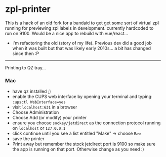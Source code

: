 # zpl-printer

This is a hack of an old fork for a bandaid to get get some sort of virtual zpl running for previewing zpl labels in development. 
currently hardcoded to run on 9100. Would be a nice app to rebuild with vue/react... 

- I'm refactoring the old (story of my life). Previous dev did a good job when it was built but that was likely early 2010s... a bit has changed since then :P 


---
Printing to QZ tray...

### Mac

- have qz installed ;)
- enable the CUPS web interface by opening your terminal and typing: `cupsctl WebInterface=yes`
- visit `localhost:631` in a browser
- Choose Administration
- Choose Add (or modify) your printer
- ensure you choose `sockey/jetdirect` as the connection protocol running on `localhost` or `127.0.0.1`
- click continue until you see a list entitled "Make" -> choose `Raw`
- save the printer
- Print away but remember the stock jetdirect port is 9100 so make sure the app is running on that port. Otherwise change as you need :)
